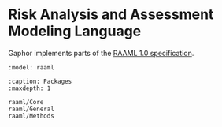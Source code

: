 # Risk Analysis and Assessment Modeling Language

Gaphor implements parts of the [RAAML 1.0 specification](https://www.omg.org/spec/RAAML).


```{diagram} RAAML diagram
:model: raaml
```

```{toctree}
:caption: Packages
:maxdepth: 1

raaml/Core
raaml/General
raaml/Methods
```